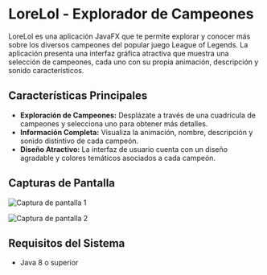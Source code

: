 # LoreLol - Explorador de Campeones

LoreLol es una aplicación JavaFX que te permite explorar y conocer más sobre los diversos campeones del popular juego League of Legends. La aplicación presenta una interfaz gráfica atractiva que muestra una selección de campeones, cada uno con su propia animación, descripción y sonido característicos.

## Características Principales

- **Exploración de Campeones:** Desplázate a través de una cuadrícula de campeones y selecciona uno para obtener más detalles.
- **Información Completa:** Visualiza la animación, nombre, descripción y sonido distintivo de cada campeón.
- **Diseño Atractivo:** La interfaz de usuario cuenta con un diseño agradable y colores temáticos asociados a cada campeón.

## Capturas de Pantalla

![Captura de pantalla 1](img/screenshot1.png)

![Captura de pantalla 2](img/screenshot2.png)

## Requisitos del Sistema

- Java 8 o superior
